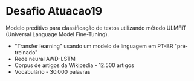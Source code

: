 # Desafio Atuacao19

Modelo preditivo para classificação de textos utilizando método ULMFiT (Universal Language Model Fine-Tuning).

- "Transfer learning" usando um modelo de linguagem em PT-BR "pré-treinado"
- Rede neural AWD-LSTM
- Corpus de artigos da Wikipedia - 12.500 artigos
- Vocabulário - 30.000 palavras
